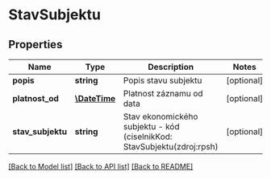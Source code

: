 # StavSubjektu

## Properties
Name | Type | Description | Notes
------------ | ------------- | ------------- | -------------
**popis** | **string** | Popis stavu subjektu | [optional] 
**platnost_od** | [**\DateTime**](\DateTime.md) | Platnost záznamu od data | [optional] 
**stav_subjektu** | **string** | Stav ekonomického subjektu - kód (ciselnikKod: StavSubjektu(zdroj:rpsh) | [optional] 

[[Back to Model list]](../../README.md#documentation-for-models) [[Back to API list]](../../README.md#documentation-for-api-endpoints) [[Back to README]](../../README.md)

